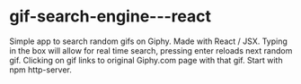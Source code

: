 # gif-search-engine---react
Simple app to search random gifs on Giphy. Made with React / JSX.
Typing in the box will allow for real time search, pressing enter reloads next random gif.
Clicking on gif links to original Giphy.com page with that gif.
Start with npm http-server.
